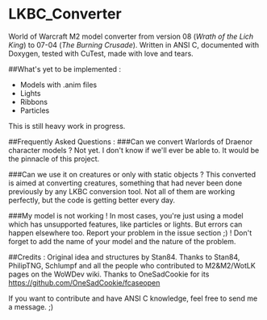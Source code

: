 # LKBC_Converter
World of Warcraft M2 model converter from version 08 (_Wrath of the Lich King_) to 07-04 (_The Burning Crusade_).
Written in ANSI C, documented with Doxygen, tested with CuTest, made with love and tears.

##What's yet to be implemented :
* Models with .anim files
* Lights
* Ribbons
* Particles
	
This is still heavy work in progress.
  
  
##Frequently Asked Questions :
###Can we convert Warlords of Draenor character models ?
Not yet. I don't know if we'll ever be able to. It would be the pinnacle of this project.

###Can we use it on creatures or only with static objects ?
This converted is aimed at converting creatures, something that had never been done previously by any LKBC conversion tool.
Not all of them are working perfectly, but the code is getting better every day.

###My model is not working !
In most cases, you're just using a model which has unsupported features, like particles or lights. 
But errors can happen elsewhere too. Report your problem in the issue section ;) !
Don't forget to add the name of your model and the nature of the problem.
  
  
##Credits :
Original idea and structures by Stan84.
Thanks to Stan84, PhilipTNG, Schlumpf and all the people who contributed to M2&M2/WotLK pages on the WoWDev wiki.
Thanks to OneSadCookie for its https://github.com/OneSadCookie/fcaseopen

If you want to contribute and have ANSI C knowledge, feel free to send me a message. ;)
